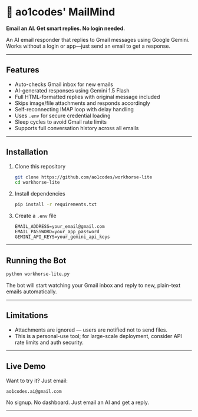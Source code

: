# 📩 ao1codes' MailMind

**Email an AI. Get smart replies. No login needed.**

An AI email responder that replies to Gmail messages using Google Gemini. Works without a login or app—just send an email to get a response.

---

## Features

-  Auto-checks Gmail inbox for new emails
-  AI-generated responses using Gemini 1.5 Flash
-  Full HTML-formatted replies with original message included
-  Skips image/file attachments and responds accordingly
-  Self-reconnecting IMAP loop with delay handling
-  Uses `.env` for secure credential loading
-  Sleep cycles to avoid Gmail rate limits
-  Supports full conversation history across all emails
---

## Installation

1. Clone this repository  
   ```bash
   git clone https://github.com/ao1codes/workhorse-lite
   cd workhorse-lite
   ```

2. Install dependencies  
   ```bash
   pip install -r requirements.txt
   ```

3. Create a `.env` file  
   ```
   EMAIL_ADDRESS=your_email@gmail.com
   EMAIL_PASSWORD=your_app_password
   GEMINI_API_KEYS=your_gemini_api_keys
   ```

---

## Running the Bot

```bash
python workhorse-lite.py
```

The bot will start watching your Gmail inbox and reply to new, plain-text emails automatically.

---

## Limitations

- Attachments are ignored — users are notified not to send files.
- This is a personal-use tool; for large-scale deployment, consider API rate limits and auth security.

---

## Live Demo

Want to try it? Just email:

```
ao1codes.ai@gmail.com
```

No signup. No dashboard. Just email an AI and get a reply.

---
